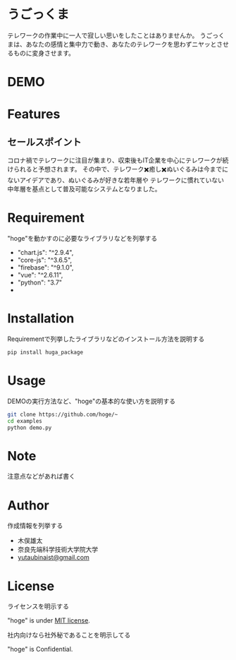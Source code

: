 # うごっくま

テレワークの作業中に一人で寂しい思いをしたことはありませんか。
うごっくまは、あなたの感情と集中力で動き、あなたのテレワークを思わずニヤッとさせるものに変身させます。

# DEMO


# Features
## セールスポイント
コロナ禍でテレワークに注目が集まり、収束後もIT企業を中心にテレワークが続けられると予想されます。
その中で、テレワーク✖️癒し✖️ぬいぐるみは今までにないアイデアであり、ぬいぐるみが好きな若年層や
テレワークに慣れていない中年層を基点として普及可能なシステムとなりました。

# Requirement

"hoge"を動かすのに必要なライブラリなどを列挙する

* "chart.js": "^2.9.4",
* "core-js": "^3.6.5",
* "firebase": "^9.1.0",
* "vue": "^2.6.11",
* "python": "3.7"
* 

# Installation

Requirementで列挙したライブラリなどのインストール方法を説明する

```bash
pip install huga_package
```

# Usage

DEMOの実行方法など、"hoge"の基本的な使い方を説明する

```bash
git clone https://github.com/hoge/~
cd examples
python demo.py
```

# Note

注意点などがあれば書く

# Author

作成情報を列挙する

* 木俣雄太
* 奈良先端科学技術大学院大学
* yutaubinaist@gmail.com

# License
ライセンスを明示する

"hoge" is under [MIT license](https://en.wikipedia.org/wiki/MIT_License).

社内向けなら社外秘であることを明示してる

"hoge" is Confidential.
